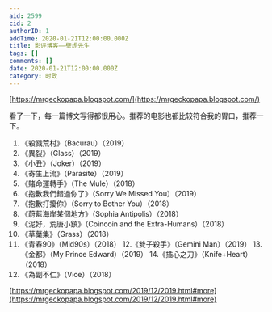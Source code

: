 ```yaml
---
aid: 2599
cid: 2
authorID: 1
addTime: 2020-01-21T12:00:00.000Z
title: 影评博客——壁虎先生
tags: []
comments: []
date: 2020-01-21T12:00:00.000Z
category: 时政
---
```


[https://mrgeckopapa.blogspot.com/](https://mrgeckopapa.blogspot.com/)

看了一下，每一篇博文写得都很用心。推荐的电影也都比较符合我的胃口，推荐一下。

1.  《殺戮荒村》（Bacurau）（2019）
2.  《異裂》（Glass）（2019）
3.  《小丑》（Joker）（2019）
4.  《寄生上流》（Parasite）（2019）
5.  《賭命運轉手》（The Mule）（2018）
6.  《抱歉我們錯過你了》（Sorry We Missed You）（2019）
7.  《抱歉打擾你》（Sorry to Bother You）（2018）
8.  《蔚藍海岸某個地方》（Sophia Antipolis）（2018）
9.  《泥好，荒唐小鎮》（Coincoin and the Extra-Humans）（2018）
10.  《草葉集》（Grass）（2018）
11.  《青春90》（Mid90s）（2018） 12.《雙子殺手》（Gemini Man）（2019） 13.《金都》（My Prince Edward）（2019） 14.《插心之刀》（Knife+Heart）（2018）
12.  《為副不仁》（Vice）（2018）

[https://mrgeckopapa.blogspot.com/2019/12/2019.html#more](https://mrgeckopapa.blogspot.com/2019/12/2019.html#more)
